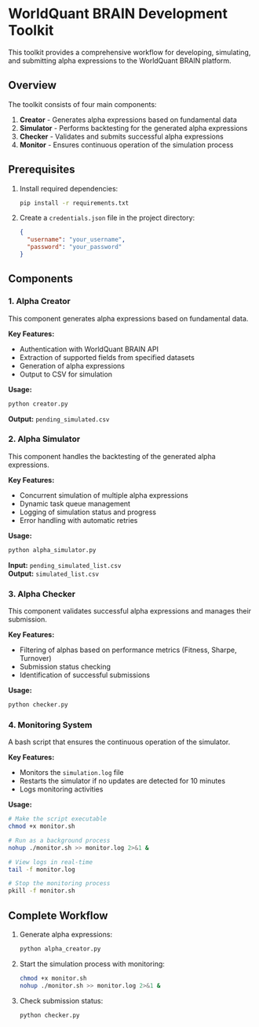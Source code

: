 # WorldQuant BRAIN Development Toolkit

This toolkit provides a comprehensive workflow for developing, simulating, and submitting alpha expressions to the WorldQuant BRAIN platform.

## Overview

The toolkit consists of four main components:

1. **Creator** - Generates alpha expressions based on fundamental data
2. **Simulator** - Performs backtesting for the generated alpha expressions
3. **Checker** - Validates and submits successful alpha expressions
4. **Monitor** - Ensures continuous operation of the simulation process

## Prerequisites

1. Install required dependencies:
   ```bash
   pip install -r requirements.txt
   ```

2. Create a `credentials.json` file in the project directory:
   ```json
   {
     "username": "your_username",
     "password": "your_password"
   }
   ```

## Components

### 1. Alpha Creator

This component generates alpha expressions based on fundamental data.

**Key Features:**
- Authentication with WorldQuant BRAIN API
- Extraction of supported fields from specified datasets
- Generation of alpha expressions
- Output to CSV for simulation

**Usage:**
```bash
python creator.py
```

**Output:** `pending_simulated.csv`

### 2. Alpha Simulator

This component handles the backtesting of the generated alpha expressions.

**Key Features:**
- Concurrent simulation of multiple alpha expressions
- Dynamic task queue management
- Logging of simulation status and progress
- Error handling with automatic retries

**Usage:**
```bash
python alpha_simulator.py
```

**Input:** `pending_simulated_list.csv`  
**Output:** `simulated_list.csv`

### 3. Alpha Checker

This component validates successful alpha expressions and manages their submission.

**Key Features:**
- Filtering of alphas based on performance metrics (Fitness, Sharpe, Turnover)
- Submission status checking
- Identification of successful submissions

**Usage:**
```bash
python checker.py
```

### 4. Monitoring System

A bash script that ensures the continuous operation of the simulator.

**Key Features:**
- Monitors the `simulation.log` file
- Restarts the simulator if no updates are detected for 10 minutes
- Logs monitoring activities

**Usage:**
```bash
# Make the script executable
chmod +x monitor.sh

# Run as a background process
nohup ./monitor.sh >> monitor.log 2>&1 &

# View logs in real-time
tail -f monitor.log

# Stop the monitoring process
pkill -f monitor.sh
```

## Complete Workflow

1. Generate alpha expressions:
   ```bash
   python alpha_creator.py
   ```

2. Start the simulation process with monitoring:
   ```bash
   chmod +x monitor.sh
   nohup ./monitor.sh >> monitor.log 2>&1 &
   ```

3. Check submission status:
   ```bash
   python checker.py
   ```